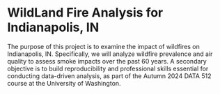 # WildLand Fire Analysis for Indianapolis, IN

The purpose of this project is to examine the impact of wildfires on Indianapolis, IN. Specifically, we will analyze wildfire prevalence and air quality to assess smoke impacts over the past 60 years. A secondary objective is to build reproducibility and professional skills essential for conducting data-driven analysis, as part of the Autumn 2024 DATA 512 course at the University of Washington.